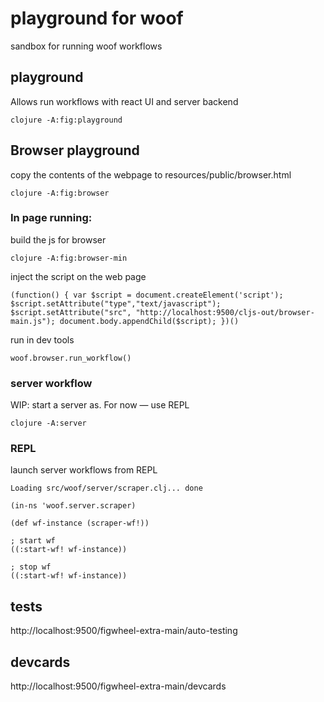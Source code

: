 # playground for woof

sandbox for running woof workflows

 

## playground

Allows run workflows with react UI and server backend

    clojure -A:fig:playground

## Browser playground

copy the contents of the webpage to resources/public/browser.html

    clojure -A:fig:browser 

### In page running: 

build the js for browser

    clojure -A:fig:browser-min

inject the script on the web page

    (function() { var $script = document.createElement('script'); $script.setAttribute("type","text/javascript"); $script.setAttribute("src", "http://localhost:9500/cljs-out/browser-main.js"); document.body.appendChild($script); })()

run in dev tools 

    woof.browser.run_workflow()

### server workflow

WIP: start a server as. For now — use REPL

    clojure -A:server 


### REPL

launch server workflows from REPL

    Loading src/woof/server/scraper.clj... done

    (in-ns 'woof.server.scraper)
    
    (def wf-instance (scraper-wf!))

    ; start wf 
    ((:start-wf! wf-instance))

    ; stop wf
    ((:start-wf! wf-instance))

## tests

http://localhost:9500/figwheel-extra-main/auto-testing

## devcards 

http://localhost:9500/figwheel-extra-main/devcards


